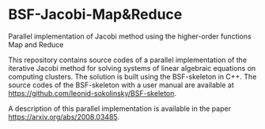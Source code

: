 # BSF-Jacobi-Map&Reduce
Parallel implementation of Jacobi method using the higher-order functions Map and Reduce

This repository contains source codes of a parallel implementation of the iterative Jacobi method for solving systems of linear algebraic equations on computing clusters. The solution is built using the BSF-skeleton in C++. The source codes of the BSF-skeleton with a user manual are available at https://github.com/leonid-sokolinsky/BSF-skeleton.

A description of this parallel implementation is available in the paper https://arxiv.org/abs/2008.03485.
